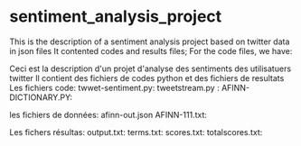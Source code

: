 # sentiment_analysis_project
This is the description of a sentiment analysis  project based on twitter data in json files
It contented codes and results files;
For the code files, we have:

Ceci est la description d'un projet d'analyse des sentiments des utilisatuers twitter
Il contient des fichiers de codes python et des fichiers de resultats
Les fichiers code:
twwet-sentiment.py:
tweetstream.py :
AFINN-DICTIONARY.PY:

les fichiers de données:
afinn-out.json
AFINN-111.txt:

Les fichers résultas:
output.txt:
terms.txt:
scores.txt:
totalscores.txt:
